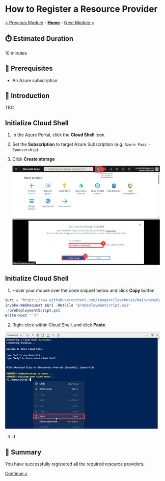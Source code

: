 # How to Register a Resource Provider

[< Previous Module](./azurepass.md) - **[Home](./README.md)** - [Next Module >](./modules/module00.md)

## :stopwatch: Estimated Duration

10 minutes

## :thinking: Prerequisites

* An Azure subscription

## :loudspeaker: Introduction

TBC

## Initialize Cloud Shell

1. In the Azure Portal, click the **Cloud Shell** icon.
1. Set the **Subscription** to target Azure Subscription (e.g. `Azure Pass - Sponsorship`).
1. Click **Create storage**

    ![ALT](./images/providers/001.png)


## Initialize Cloud Shell

1. Hover your mouse over the code snippet below and click **Copy** button.

```powershell
$uri = "https://raw.githubusercontent.com/tayganr/lakehouse/main/template/lakehouselab.ps1"
Invoke-WebRequest $uri -OutFile "preDeploymentScript.ps1"
./preDeploymentScript.ps1
Write-Host "`n"
```

2. Right-click within Cloud Shell, and click **Paste**.

![ALT](./images/providers/002.png)

3. d

## :tada: Summary

You have successfully registered all the required resource providers.

[Continue >](./modules/module00.md)
